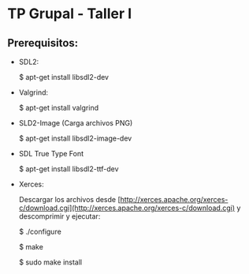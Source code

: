 # TP Grupal - Taller I

## Prerequisitos:

 - SDL2:
    
    $ apt-get install libsdl2-dev
    
 - Valgrind:
 
    $ apt-get install valgrind

 - SLD2-Image (Carga archivos PNG)

    $ apt-get install libsdl2-image-dev
 
 - SDL True Type Font
    
    $ apt-get install libsdl2-ttf-dev
    
 - Xerces:
    
    Descargar los archivos desde [http://xerces.apache.org/xerces-c/download.cgi](http://xerces.apache.org/xerces-c/download.cgi) y descomprimir y ejecutar:
    
    $ ./configure
    
    $ make 
    
    $ sudo make install